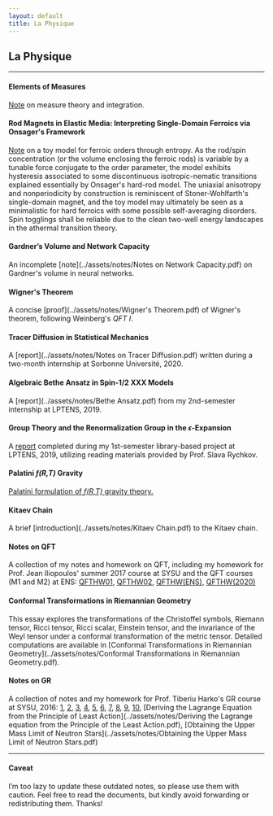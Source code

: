 ```yaml
---
layout: default
title: La Physique
---
```


## La Physique

---

#### Elements of Measures
[Note](../assets/notes/Measures.pdf) on measure theory and integration.

#### Rod Magnets in Elastic Media: Interpreting Single-Domain Ferroics via Onsager's Framework  
[Note](https://arxiv.org/abs/2206.01811) on a toy model for ferroic orders through entropy. As the rod/spin concentration (or the volume enclosing the ferroic rods) is variable by a tunable force conjugate to the order parameter, the model exhibits hysteresis associated to some discontinuous isotropic-nematic transitions explained essentially by Onsager's hard-rod model. The uniaxial anisotropy and nonperiodicity by construction is reminiscent of Stoner-Wohlfarth's single-domain magnet, and the toy model may ultimately be seen as a minimalistic for hard ferroics with some possible self-averaging disorders. Spin togglings shall be reliable due to the clean two-well energy landscapes in the athermal transition theory.

#### Gardner’s Volume and Network Capacity  
An incomplete [note](../assets/notes/Notes on Network Capacity.pdf) on Gardner's volume in neural networks.

#### Wigner's Theorem
A concise [proof](../assets/notes/Wigner's Theorem.pdf) of Wigner's theorem, following Weinberg's *QFT I*.

#### Tracer Diffusion in Statistical Mechanics  
A [report](../assets/notes/Notes on Tracer Diffusion.pdf) written during a two-month internship at Sorbonne Université, 2020.

#### Algebraic Bethe Ansatz in Spin-1/2 XXX Models
A [report](../assets/notes/Bethe Ansatz.pdf) from my 2nd-semester internship at LPTENS, 2019.

#### Group Theory and the Renormalization Group in the *ϵ*-Expansion 
A [report](../assets/notes/Group_Theory_and_the_Renormalization_Group_in_the_Epsilon_Expansion.pdf) completed during my 1st-semester library-based project at LPTENS, 2019, utilizing reading materials provided by Prof. Slava Rychkov.

#### Palatini *f(R,T)* Gravity  
[Palatini formulation of *f(R,T)* gravity theory.](https://link.springer.com/article/10.1140/epjc/s10052-018-5923-9)

#### Kitaev Chain
A brief [introduction](../assets/notes/Kitaev Chain.pdf) to the Kitaev chain.

#### Notes on QFT  
A collection of my notes and homework on QFT, including my homework for Prof. Jean Iliopoulos' summer 2017 course at SYSU and the QFT courses (M1 and M2) at ENS: [QFTHW01](../assets/notes/QFTHW01.pdf), [QFTHW02](../assets/notes/QFTHW02.pdf), [QFTHW(ENS)](../assets/notes/QFTHW(ENS).pdf), [QFTHW(2020)](../assets/notes/QFTHW(2020).pdf)

#### Conformal Transformations in Riemannian Geometry  
This essay explores the transformations of the Christoffel symbols, Riemann tensor, Ricci tensor, Ricci scalar, Einstein tensor, and the invariance of the Weyl tensor under a conformal transformation of the metric tensor. Detailed computations are available in [Conformal Transformations in Riemannian Geometry](../assets/notes/Conformal Transformations in Riemannian Geometry.pdf).

#### Notes on GR  
A collection of notes and my homework for Prof. Tiberiu Harko's GR course at SYSU, 2016: [1](../assets/notes/01.pdf), [2](../assets/notes/02.pdf), [3](../assets/notes/03.pdf), [4](../assets/notes/04.pdf), [5](../assets/notes/05.pdf), [6](../assets/notes/06.pdf), [7](../assets/notes/07.pdf), [8](../assets/notes/08.pdf), [9](../assets/notes/09.pdf), [10](../assets/notes/10.pdf), [Deriving the Lagrange Equation from the Principle of Least Action](../assets/notes/Deriving the Lagrange equation from the Principle of the Least Action.pdf), [Obtaining the Upper Mass Limit of Neutron Stars](../assets/notes/Obtaining the Upper Mass Limit of Neutron Stars.pdf)

---

#### Caveat
I’m too lazy to update these outdated notes, so please use them with caution. Feel free to read the documents, but kindly avoid forwarding or redistributing them. Thanks!
